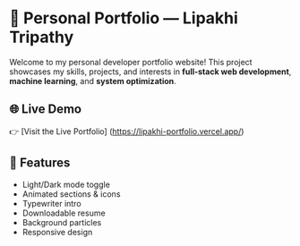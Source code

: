 # 💼 Personal Portfolio — Lipakhi Tripathy

Welcome to my personal developer portfolio website! This project showcases my skills, projects, and interests in **full-stack web development**, **machine learning**, and **system optimization**.

## 🌐 Live Demo

👉 [Visit the Live Portfolio] (https://lipakhi-portfolio.vercel.app/)


## 🎯 Features
- Light/Dark mode toggle
- Animated sections & icons
- Typewriter intro
- Downloadable resume
- Background particles
- Responsive design
